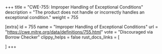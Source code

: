 +++
title = "CWE-755: Improper Handling of Exceptional Conditions"
description	= "The product does not handle or incorrectly handles an exceptional condition."
weight = 755

[extra]
id = 755
name = "Improper Handling of Exceptional Conditions"
url = "https://cwe.mitre.org/data/definitions/755.html"
vote = "Discouraged via Borrow Checker"
clippy_helps = false
rust_docs_links = [
	
]
+++


